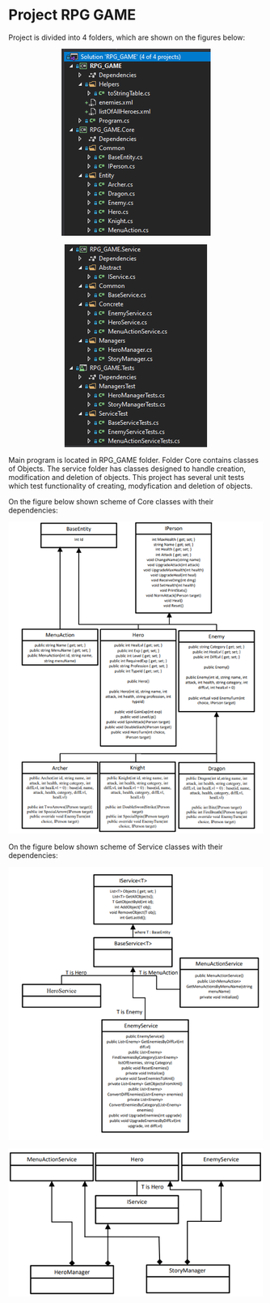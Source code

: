 # Project RPG GAME
Project is divided into 4 folders, which are shown on the figures below:

<p align="center">
  <img src="https://raw.githubusercontent.com/kamasjdev/RPG_Game/master/Solution1.PNG">
</p>

<p align="center">
  <img src="https://raw.githubusercontent.com/kamasjdev/RPG_Game/master/Solution2.PNG">
</p>

Main program is located in RPG_GAME folder. Folder Core contains classes of Objects. The service folder has classes designed to handle creation, modification and deletion of objects. This project has several unit tests which test functionality of creating, modyfication and deletion of objects.

On the figure below shown scheme of Core classes with their dependencies:

<p align="center">
  <img src="https://raw.githubusercontent.com/kamasjdev/RPG_Game/master/schemat_klas_Core.PNG">
</p>

On the figure below shown scheme of Service classes with their dependencies:

<p align="center">
  <img src="https://raw.githubusercontent.com/kamasjdev/RPG_Game/master/schemat_klas_Service.PNG">
</p>

<p align="center">
  <img src="https://raw.githubusercontent.com/kamasjdev/RPG_Game/master/schemat_klas_ServiceManager.PNG">
</p>
